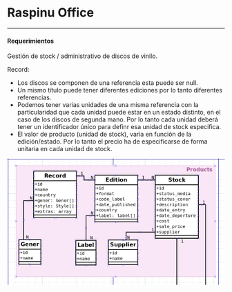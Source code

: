 # Raspinu Office

---

#### Requerimientos

Gestión de stock / administrativo de discos de vinilo.

Record:

- Los discos se componen de una referencia esta puede ser null.
- Un mismo título puede tener diferentes ediciones por lo tanto diferentes referencias.
- Podemos tener varias unidades de una misma referencia con la particularidad que cada 
  unidad puede estar en un estado distinto, en el caso de los discos de segunda mano. 
  Por lo tanto cada unidad deberá tener un identificador único para definr esa unidad de stock especifica.
- El valor de producto (unidad de stock), varia en función de la edición/estado. Por lo tanto el precio 
  ha de especificarse de forma unitaria en cada unidad de stock.

![Diagrama Products](docs/diagrama_products.png)